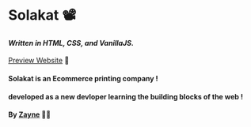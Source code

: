 # Solakat 📽️

#### _Written in HTML, CSS, and VanillaJS._
[Preview Website](https://solakat.netlify.app) 🔗

#### Solakat is an Ecommerce printing company !
#### developed as a new devloper learning the building blocks of the web ! 
#### By [Zayne](https://github.com/Tijani-zainab) 👧🏾 
